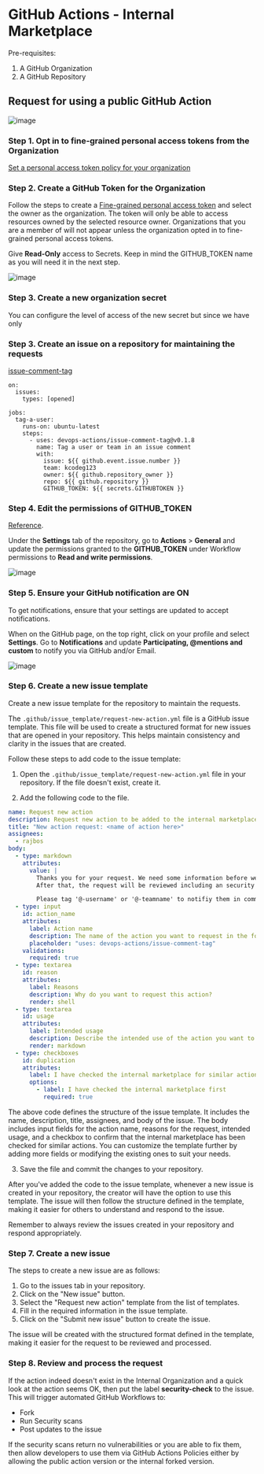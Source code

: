 # GitHub Actions - Internal Marketplace

Pre-requisites:
1. A GitHub Organization
2. A GitHub Repository

## Request for using a public GitHub Action

![image](https://github.com/ContosoOrgOpenSource/OSS-Actions-Internal-Marketplace/assets/3813135/3fdd8094-9553-4803-b629-8fc72b0a5ccc)

### Step 1. Opt in to fine-grained personal access tokens from the Organization

[Set a personal access token policy for your organization](https://docs.github.com/en/enterprise-cloud@latest/organizations/managing-programmatic-access-to-your-organization/setting-a-personal-access-token-policy-for-your-organization)


### Step 2. Create a GitHub Token for the Organization

Follow the steps to create a [Fine-grained personal access token](https://docs.github.com/en/enterprise-cloud@latest/authentication/keeping-your-account-and-data-secure/managing-your-personal-access-tokens#creating-a-fine-grained-personal-access-token) and select the owner as the organization. The token will only be able to access resources owned by the selected resource owner. Organizations that you are a member of will not appear unless the organization opted in to fine-grained personal access tokens. 

Give **Read-Only** access to Secrets. Keep in mind the GITHUB_TOKEN name as you will need it in the next step.

![image](https://github.com/kcodeg123/GHActions-Internal-Marketplace/assets/3813135/3f9fe67a-fe2e-4c5d-83d1-e1debd8689b7)

### Step 3. Create a new organization secret

You can configure the level of access of the new secret but since we have only 

### Step 3. Create an issue on a repository for maintaining the requests

[issue-comment-tag](https://github.com/marketplace/actions/issue-comment-tag)

    on:
      issues:
        types: [opened]
        
    jobs:
      tag-a-user:
        runs-on: ubuntu-latest
        steps: 
          - uses: devops-actions/issue-comment-tag@v0.1.8
            name: Tag a user or team in an issue comment
            with: 
              issue: ${{ github.event.issue.number }}
              team: kcodeg123
              owner: ${{ github.repository_owner }}
              repo: ${{ github.repository }}
              GITHUB_TOKEN: ${{ secrets.GITHUBTOKEN }}

### Step 4. Edit the permissions of GITHUB_TOKEN

[Reference](https://docs.github.com/en/actions/security-guides/automatic-token-authentication).

Under the **Settings** tab of the repository, go to **Actions** > **General** and update the permissions granted to the **GITHUB_TOKEN** under Workflow permissions to **Read and write permissions**.  

![image](https://github.com/kcodeg123/GHActions-Internal-Marketplace/assets/3813135/fbab478f-f362-4dd1-916b-e82315edf900)

### Step 5. Ensure your GitHub notification are ON

To get notifications, ensure that your settings are updated to accept notifications.

When on the GitHub page, on the top right, click on your profile and select **Settings**. Go to **Notifications** and update **Participating, @mentions and custom** to notify you via GitHub and/or Email.

![image](https://github.com/kcodeg123/GHActions-Internal-Marketplace/assets/3813135/c4ceeb61-a0ac-4056-8271-8226dc41bf2b)

### Step 6. Create a new issue template

Create a new issue template for the repository to maintain the requests. 

The `.github/issue_template/request-new-action.yml` file is a GitHub issue template. This file will be used to create a structured format for new issues that are opened in your repository. This helps maintain consistency and clarity in the issues that are created.

Follow these steps to add code to the issue template:

1. Open the `.github/issue_template/request-new-action.yml` file in your repository. If the file doesn't exist, create it.

2. Add the following code to the file.

```yml
name: Request new action
description: Request new action to be added to the internal marketplace
title: "New action request: <name of action here>"
assignees:
  - rajbos
body:
  - type: markdown
    attributes:
      value: |
        Thanks you for your request. We need some information before we can proceed.
        After that, the request will be reviewed including an security assesment. Process tracking will happen inside this issue.

        Please tag '@-username' or '@-teamname' to notifiy them in comments.
  - type: input
    id: action_name
    attributes:
      label: Action name
      description: The name of the action you want to request in the format owner/repository
      placeholder: "uses: devops-actions/issue-comment-tag"
    validations:
      required: true
  - type: textarea
    id: reason
    attributes:
      label: Reasons
      description: Why do you want to request this action?
      render: shell
  - type: textarea
    id: usage
    attributes:
      label: Intended usage
      description: Describe the intended use of the action you want to request, include example repositories if you can.
      render: markdown
  - type: checkboxes
    id: duplication
    attributes:
      label: I have checked the internal marketplace for similar actions and couldn't find one that works for us.
      options:
        - label: I have checked the internal marketplace first
          required: true
```

The above code defines the structure of the issue template. It includes the name, description, title, assignees, and body of the issue. The body includes input fields for the action name, reasons for the request, intended usage, and a checkbox to confirm that the internal marketplace has been checked for similar actions. You can customize the template further by adding more fields or modifying the existing ones to suit your needs.

3. Save the file and commit the changes to your repository.

After you've added the code to the issue template, whenever a new issue is created in your repository, the creator will have the option to use this template. The issue will then follow the structure defined in the template, making it easier for others to understand and respond to the issue.

Remember to always review the issues created in your repository and respond appropriately.

### Step 7. Create a new issue

The steps to create a new issue are as follows:

1. Go to the issues tab in your repository.
2. Click on the "New issue" button.
3. Select the "Request new action" template from the list of templates.
4. Fill in the required information in the issue template.
5. Click on the "Submit new issue" button to create the issue.

The issue will be created with the structured format defined in the template, making it easier for the request to be reviewed and processed.

### Step 8. Review and process the request

If the action indeed doesn't exist in the Internal Organization and a quick look at the action seems OK, then put the label **security-check** to the issue. This will trigger automated GitHub Workflows to:
* Fork
* Run Security scans
* Post updates to the issue

If the security scans return no vulnerabilities or you are able to fix them, then allow developers to use them via GitHub Actions Policies either by allowing the public action version or the internal forked version.
